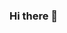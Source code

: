### Hi there 👋

<!--
**AonontoJahanJunnurain/AonontoJahanJunnurain** is a ✨ _special_ ✨ repository because its `README.md` (this file) appears on your GitHub profile.

Here are some ideas to get you started:

- 🔭 I’m currently working on STUDY
- 🌱 I’m currently learning JAVA
- 👯 I’m looking to collaborate on BUSINESS
- 🤔 I’m looking for help with PROGRAMMER
- 💬 Ask me about CODING!!
- 📫 How to reach me: 21103030@iubat.edu
- ⚡ Fun fact: Singing, Playing
